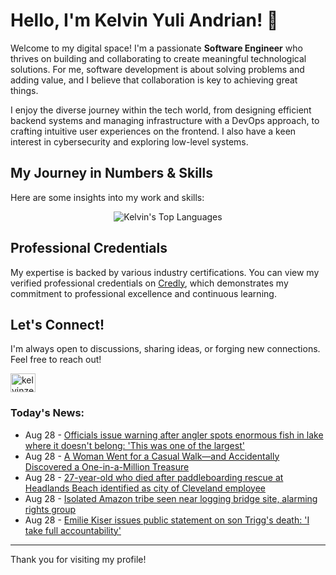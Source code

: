 # Hello, I'm Kelvin Yuli Andrian! 👋

Welcome to my digital space! I'm a passionate **Software Engineer** who thrives on building and collaborating to create meaningful technological solutions. For me, software development is about solving problems and adding value, and I believe that collaboration is key to achieving great things.

I enjoy the diverse journey within the tech world, from designing efficient backend systems and managing infrastructure with a DevOps approach, to crafting intuitive user experiences on the frontend. I also have a keen interest in cybersecurity and exploring low-level systems.

## My Journey in Numbers & Skills

Here are some insights into my work and skills:

<p align="center">
  <img src="https://github-readme-stats.vercel.app/api/top-langs/?username=kelvinzer0&layout=compact&theme=radical" alt="Kelvin's Top Languages" />
</p>

## Professional Credentials

My expertise is backed by various industry certifications. You can view my verified professional credentials on [Credly](https://www.credly.com/users/kelvin-yuli-andrian/badges), which demonstrates my commitment to professional excellence and continuous learning.

## Let's Connect!

I'm always open to discussions, sharing ideas, or forging new connections. Feel free to reach out!

<p align="left">
    <a href="https://linkedin.com/in/kelvinzero" target="blank"><img align="center" src="https://cdn.jsdelivr.net/npm/simple-icons@3.0.1/icons/linkedin.svg" alt="kelvinzero" height="30" width="40" /></a>
</p>

### Today's News:

<!-- feed start -->
- Aug 28 - [Officials issue warning after angler spots enormous fish in lake where it doesn't belong: 'This was one of the largest'](https://www.yahoo.com/news/articles/officials-issue-warning-angler-spots-223000801.html)
- Aug 28 - [A Woman Went for a Casual Walk—and Accidentally Discovered a One-in-a-Million Treasure](https://www.yahoo.com/news/articles/woman-went-casual-walk-accidentally-185700972.html)
- Aug 28 - [27-year-old who died after paddleboarding rescue at Headlands Beach identified as city of Cleveland employee](https://www.yahoo.com/news/articles/27-old-died-paddleboarding-rescue-184016095.html)
- Aug 28 - [Isolated Amazon tribe seen near logging bridge site, alarming rights group](https://www.yahoo.com/news/articles/isolated-amazon-tribe-seen-near-170603449.html)
- Aug 28 - [Emilie Kiser issues public statement on son Trigg's death: 'I take full accountability'](https://www.yahoo.com/news/articles/emilie-kiser-issues-public-statement-164908782.html)
<!-- feed end -->

---

Thank you for visiting my profile!
